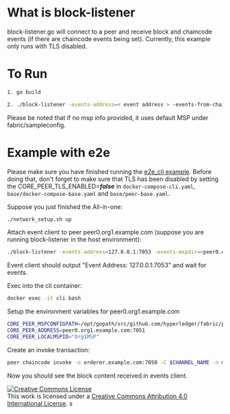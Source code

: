 # What is block-listener
block-listener.go will connect to a peer and receive block and chaincode events (if there are chaincode events being set).
Currently, this example only runs with TLS disabled.

# To Run
```sh
1. go build

2. ./block-listener -events-address=< event address > -events-from-chaincode=< chaincode ID > -events-mspdir=< msp directory > -events-mspid=< msp id >
```
Please be noted that if no msp info provided, it uses default MSP under fabric/sampleconfig.
# Example with e2e
Please make sure you have finished running the [e2e_cli example](https://github.com/hyperledger/fabric/tree/master/examples/e2e_cli). Before doing that, don't forget to make sure that TLS has been disabled by setting the  CORE_PEER_TLS_ENABLED=***false*** in ``docker-compose-cli.yaml``, ``base/docker-compose-base.yaml`` and ``base/peer-base.yaml``. 

Suppose you just finished the All-in-one:
```sh
./network_setup.sh up
```
Attach event client to peer peer0.org1.example.com (suppose you are running block-listener in the host environment):
```sh
./block-listener -events-address=127.0.0.1:7053 -events-mspdir=<peer0.org1.example.com's msp directory > -events-mspid=Org1MSP
```

Event client should output "Event Address: 127.0.0.1:7053" and wait for events.

Exec into the cli container:

```sh
docker exec -it cli bash
```
Setup the environment variables for peer0.org1.example.com
```sh
CORE_PEER_MSPCONFIGPATH=/opt/gopath/src/github.com/hyperledger/fabric/peer/crypto/peerOrganizations/org1.example.com/users/Admin@org1.example.com/msp
CORE_PEER_ADDRESS=peer0.org1.example.com:7051
CORE_PEER_LOCALMSPID="Org1MSP"
```

Create an invoke transaction:

```sh
peer chaincode invoke -o orderer.example.com:7050 -C $CHANNEL_NAME -n mycc -c '{"Args":["invoke","a","b","10"]}'
```
Now you should see the block content received in events client.


<a rel="license" href="http://creativecommons.org/licenses/by/4.0/"><img alt="Creative Commons License" style="border-width:0" src="https://i.creativecommons.org/l/by/4.0/88x31.png" /></a><br />This work is licensed under a <a rel="license" href="http://creativecommons.org/licenses/by/4.0/">Creative Commons Attribution 4.0 International License</a>.
s
